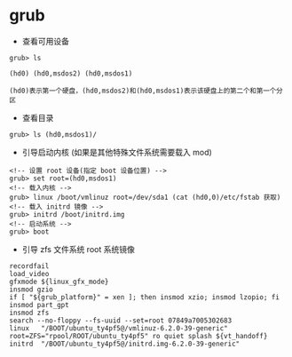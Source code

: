 # grub

- 查看可用设备
```shell
grub> ls

(hd0) (hd0,msdos2) (hd0,msdos1)

(hd0)表示第一个硬盘，(hd0,msdos2)和(hd0,msdos1)表示该硬盘上的第二个和第一个分区
```

- 查看目录
```shell
grub> ls (hd0,msdos1)/
```

- 引导启动内核 (如果是其他特殊文件系统需要载入 mod)
```shell
<!-- 设置 root 设备(指定 boot 设备位置) -->
grub> set root=(hd0,msdos1)
<!-- 载入内核 -->
grub> linux /boot/vmlinuz root=/dev/sda1 (cat (hd0,0)/etc/fstab 获取)
<!-- 载入 initrd 镜像 -->
grub> initrd /boot/initrd.img
<!-- 启动系统 -->
grub> boot
```

- 引导 zfs 文件系统 root 系统镜像
```shell
recordfail
load_video
gfxmode ${linux_gfx_mode}
insmod gzio
if [ "${grub_platform}" = xen ]; then insmod xzio; insmod lzopio; fi
insmod part_gpt
insmod zfs
search --no-floppy --fs-uuid --set=root 07849a7005302683
linux	"/BOOT/ubuntu_ty4pf5@/vmlinuz-6.2.0-39-generic" root=ZFS="rpool/ROOT/ubuntu_ty4pf5" ro quiet splash ${vt_handoff}
initrd	"/BOOT/ubuntu_ty4pf5@/initrd.img-6.2.0-39-generic"
```
